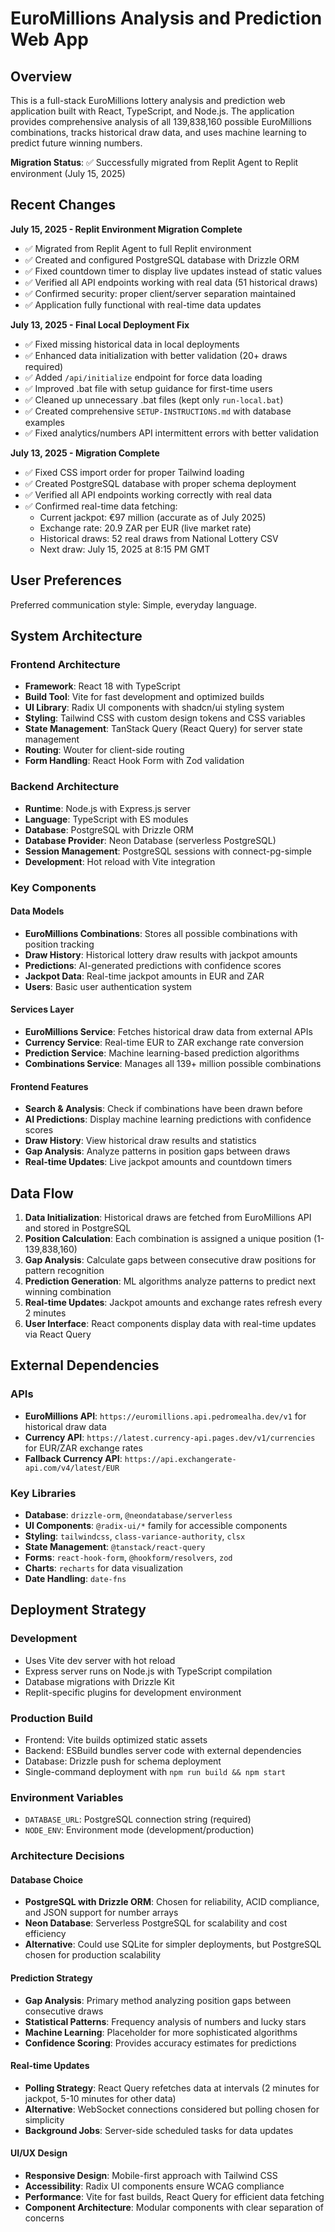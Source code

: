 # EuroMillions Analysis and Prediction Web App

## Overview

This is a full-stack EuroMillions lottery analysis and prediction web application built with React, TypeScript, and Node.js. The application provides comprehensive analysis of all 139,838,160 possible EuroMillions combinations, tracks historical draw data, and uses machine learning to predict future winning numbers.

**Migration Status**: ✅ Successfully migrated from Replit Agent to Replit environment (July 15, 2025)

## Recent Changes

**July 15, 2025 - Replit Environment Migration Complete**
- ✅ Migrated from Replit Agent to full Replit environment
- ✅ Created and configured PostgreSQL database with Drizzle ORM
- ✅ Fixed countdown timer to display live updates instead of static values
- ✅ Verified all API endpoints working with real data (51 historical draws)
- ✅ Confirmed security: proper client/server separation maintained
- ✅ Application fully functional with real-time data updates

**July 13, 2025 - Final Local Deployment Fix**
- ✅ Fixed missing historical data in local deployments
- ✅ Enhanced data initialization with better validation (20+ draws required)
- ✅ Added `/api/initialize` endpoint for force data loading
- ✅ Improved .bat file with setup guidance for first-time users
- ✅ Cleaned up unnecessary .bat files (kept only `run-local.bat`)
- ✅ Created comprehensive `SETUP-INSTRUCTIONS.md` with database examples
- ✅ Fixed analytics/numbers API intermittent errors with better validation

**July 13, 2025 - Migration Complete**
- ✅ Fixed CSS import order for proper Tailwind loading
- ✅ Created PostgreSQL database with proper schema deployment
- ✅ Verified all API endpoints working correctly with real data
- ✅ Confirmed real-time data fetching:
  - Current jackpot: €97 million (accurate as of July 2025)
  - Exchange rate: 20.9 ZAR per EUR (live market rate)
  - Historical draws: 52 real draws from National Lottery CSV
  - Next draw: July 15, 2025 at 8:15 PM GMT

## User Preferences

Preferred communication style: Simple, everyday language.

## System Architecture

### Frontend Architecture
- **Framework**: React 18 with TypeScript
- **Build Tool**: Vite for fast development and optimized builds
- **UI Library**: Radix UI components with shadcn/ui styling system
- **Styling**: Tailwind CSS with custom design tokens and CSS variables
- **State Management**: TanStack Query (React Query) for server state management
- **Routing**: Wouter for client-side routing
- **Form Handling**: React Hook Form with Zod validation

### Backend Architecture
- **Runtime**: Node.js with Express.js server
- **Language**: TypeScript with ES modules
- **Database**: PostgreSQL with Drizzle ORM
- **Database Provider**: Neon Database (serverless PostgreSQL)
- **Session Management**: PostgreSQL sessions with connect-pg-simple
- **Development**: Hot reload with Vite integration

### Key Components

#### Data Models
- **EuroMillions Combinations**: Stores all possible combinations with position tracking
- **Draw History**: Historical lottery draw results with jackpot amounts
- **Predictions**: AI-generated predictions with confidence scores
- **Jackpot Data**: Real-time jackpot amounts in EUR and ZAR
- **Users**: Basic user authentication system

#### Services Layer
- **EuroMillions Service**: Fetches historical draw data from external APIs
- **Currency Service**: Real-time EUR to ZAR exchange rate conversion
- **Prediction Service**: Machine learning-based prediction algorithms
- **Combinations Service**: Manages all 139+ million possible combinations

#### Frontend Features
- **Search & Analysis**: Check if combinations have been drawn before
- **AI Predictions**: Display machine learning predictions with confidence scores
- **Draw History**: View historical draw results and statistics
- **Gap Analysis**: Analyze patterns in position gaps between draws
- **Real-time Updates**: Live jackpot amounts and countdown timers

## Data Flow

1. **Data Initialization**: Historical draws are fetched from EuroMillions API and stored in PostgreSQL
2. **Position Calculation**: Each combination is assigned a unique position (1-139,838,160)
3. **Gap Analysis**: Calculate gaps between consecutive draw positions for pattern recognition
4. **Prediction Generation**: ML algorithms analyze patterns to predict next winning combination
5. **Real-time Updates**: Jackpot amounts and exchange rates refresh every 2 minutes
6. **User Interface**: React components display data with real-time updates via React Query

## External Dependencies

### APIs
- **EuroMillions API**: `https://euromillions.api.pedromealha.dev/v1` for historical draw data
- **Currency API**: `https://latest.currency-api.pages.dev/v1/currencies` for EUR/ZAR exchange rates
- **Fallback Currency API**: `https://api.exchangerate-api.com/v4/latest/EUR`

### Key Libraries
- **Database**: `drizzle-orm`, `@neondatabase/serverless`
- **UI Components**: `@radix-ui/*` family for accessible components
- **Styling**: `tailwindcss`, `class-variance-authority`, `clsx`
- **State Management**: `@tanstack/react-query`
- **Forms**: `react-hook-form`, `@hookform/resolvers`, `zod`
- **Charts**: `recharts` for data visualization
- **Date Handling**: `date-fns`

## Deployment Strategy

### Development
- Uses Vite dev server with hot reload
- Express server runs on Node.js with TypeScript compilation
- Database migrations with Drizzle Kit
- Replit-specific plugins for development environment

### Production Build
- Frontend: Vite builds optimized static assets
- Backend: ESBuild bundles server code with external dependencies
- Database: Drizzle push for schema deployment
- Single-command deployment with `npm run build && npm start`

### Environment Variables
- `DATABASE_URL`: PostgreSQL connection string (required)
- `NODE_ENV`: Environment mode (development/production)

### Architecture Decisions

#### Database Choice
- **PostgreSQL with Drizzle ORM**: Chosen for reliability, ACID compliance, and JSON support for number arrays
- **Neon Database**: Serverless PostgreSQL for scalability and cost efficiency
- **Alternative**: Could use SQLite for simpler deployments, but PostgreSQL chosen for production scalability

#### Prediction Strategy
- **Gap Analysis**: Primary method analyzing position gaps between consecutive draws
- **Statistical Patterns**: Frequency analysis of numbers and lucky stars
- **Machine Learning**: Placeholder for more sophisticated algorithms
- **Confidence Scoring**: Provides accuracy estimates for predictions

#### Real-time Updates
- **Polling Strategy**: React Query refetches data at intervals (2 minutes for jackpot, 5-10 minutes for other data)
- **Alternative**: WebSocket connections considered but polling chosen for simplicity
- **Background Jobs**: Server-side scheduled tasks for data updates

#### UI/UX Design
- **Responsive Design**: Mobile-first approach with Tailwind CSS
- **Accessibility**: Radix UI components ensure WCAG compliance
- **Performance**: Vite for fast builds, React Query for efficient data fetching
- **Component Architecture**: Modular components with clear separation of concerns
